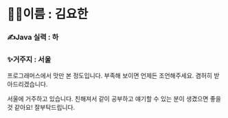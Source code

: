 # 🙋‍♂️이름 : 김요한
### ✍Java 실력 : 하
### ✨거주지 : 서울

프로그래머스에서 맛만 본 정도입니다. 부족해 보이면 언제든 조언해주세요. 겸허히 받아드리겠습니다.

서울에 거주하고 있습니다. 친해져서 같이 공부하고 얘기할 수 있는 분이 생겼으면 좋을 것 같아요! 잘부탁드립니다.


